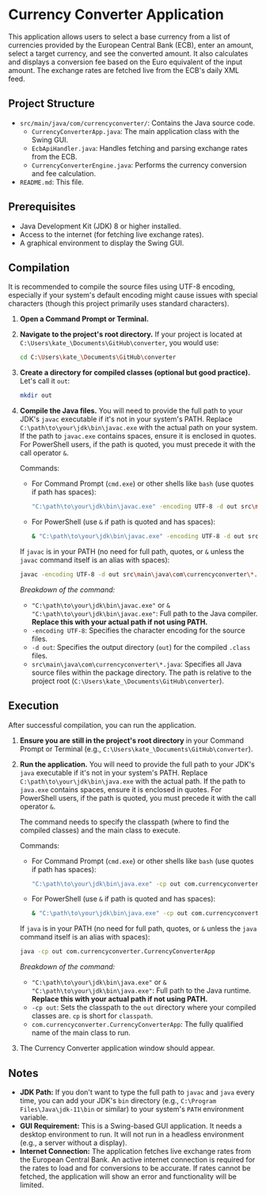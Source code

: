 # Currency Converter Application

This application allows users to select a base currency from a list of currencies provided by the European Central Bank (ECB), enter an amount, select a target currency, and see the converted amount. It also calculates and displays a conversion fee based on the Euro equivalent of the input amount. The exchange rates are fetched live from the ECB's daily XML feed.

## Project Structure

- `src/main/java/com/currencyconverter/`: Contains the Java source code.
  - `CurrencyConverterApp.java`: The main application class with the Swing GUI.
  - `EcbApiHandler.java`: Handles fetching and parsing exchange rates from the ECB.
  - `CurrencyConverterEngine.java`: Performs the currency conversion and fee calculation.
- `README.md`: This file.

## Prerequisites

- Java Development Kit (JDK) 8 or higher installed.
- Access to the internet (for fetching live exchange rates).
- A graphical environment to display the Swing GUI.

## Compilation

It is recommended to compile the source files using UTF-8 encoding, especially if your system's default encoding might cause issues with special characters (though this project primarily uses standard characters).

1.  **Open a Command Prompt or Terminal.**

2.  **Navigate to the project's root directory.**
    If your project is located at `C:\Users\kate_\Documents\GitHub\converter`, you would use:
    ```sh
    cd C:\Users\kate_\Documents\GitHub\converter
    ```

3.  **Create a directory for compiled classes (optional but good practice).**
    Let's call it `out`:
    ```sh
    mkdir out
    ```

4.  **Compile the Java files.**
    You will need to provide the full path to your JDK's `javac` executable if it's not in your system's PATH. Replace `C:\path\to\your\jdk\bin\javac.exe` with the actual path on your system.
    If the path to `javac.exe` contains spaces, ensure it is enclosed in quotes. For PowerShell users, if the path is quoted, you must precede it with the call operator `&`.

    Commands:

    *   For Command Prompt (`cmd.exe`) or other shells like `bash` (use quotes if path has spaces):
        ```sh
        "C:\path\to\your\jdk\bin\javac.exe" -encoding UTF-8 -d out src\main\java\com\currencyconverter\*.java
        ```
    *   For PowerShell (use `&` if path is quoted and has spaces):
        ```sh
        & "C:\path\to\your\jdk\bin\javac.exe" -encoding UTF-8 -d out src\main\java\com\currencyconverter\*.java
        ```
    If `javac` is in your PATH (no need for full path, quotes, or `&` unless the `javac` command itself is an alias with spaces):
    ```sh
    javac -encoding UTF-8 -d out src\main\java\com\currencyconverter\*.java
    ```

    *Breakdown of the command:*
    - `"C:\path\to\your\jdk\bin\javac.exe"` or `& "C:\path\to\your\jdk\bin\javac.exe"`: Full path to the Java compiler. **Replace this with your actual path if not using PATH.**
    - `-encoding UTF-8`: Specifies the character encoding for the source files.
    - `-d out`: Specifies the output directory (`out`) for the compiled `.class` files.
    - `src\main\java\com\currencyconverter\*.java`: Specifies all Java source files within the package directory. The path is relative to the project root (`C:\Users\kate_\Documents\GitHub\converter`).

## Execution

After successful compilation, you can run the application.

1.  **Ensure you are still in the project's root directory** in your Command Prompt or Terminal (e.g., `C:\Users\kate_\Documents\GitHub\converter`).

2.  **Run the application.**
    You will need to provide the full path to your JDK's `java` executable if it's not in your system's PATH. Replace `C:\path\to\your\jdk\bin\java.exe` with the actual path.
    If the path to `java.exe` contains spaces, ensure it is enclosed in quotes. For PowerShell users, if the path is quoted, you must precede it with the call operator `&`.

    The command needs to specify the classpath (where to find the compiled classes) and the main class to execute.

    Commands:

    *   For Command Prompt (`cmd.exe`) or other shells like `bash` (use quotes if path has spaces):
        ```sh
        "C:\path\to\your\jdk\bin\java.exe" -cp out com.currencyconverter.CurrencyConverterApp
        ```
    *   For PowerShell (use `&` if path is quoted and has spaces):
        ```sh
        & "C:\path\to\your\jdk\bin\java.exe" -cp out com.currencyconverter.CurrencyConverterApp
        ```
    If `java` is in your PATH (no need for full path, quotes, or `&` unless the `java` command itself is an alias with spaces):
    ```sh
    java -cp out com.currencyconverter.CurrencyConverterApp
    ```

    *Breakdown of the command:*
    - `"C:\path\to\your\jdk\bin\java.exe"` or `& "C:\path\to\your\jdk\bin\java.exe"`: Full path to the Java runtime. **Replace this with your actual path if not using PATH.**
    - `-cp out`: Sets the classpath to the `out` directory where your compiled classes are. `cp` is short for `classpath`.
    - `com.currencyconverter.CurrencyConverterApp`: The fully qualified name of the main class to run.

3.  The Currency Converter application window should appear.

## Notes

-   **JDK Path:** If you don't want to type the full path to `javac` and `java` every time, you can add your JDK's `bin` directory (e.g., `C:\Program Files\Java\jdk-11\bin` or similar) to your system's `PATH` environment variable.
-   **GUI Requirement:** This is a Swing-based GUI application. It needs a desktop environment to run. It will not run in a headless environment (e.g., a server without a display).
-   **Internet Connection:** The application fetches live exchange rates from the European Central Bank. An active internet connection is required for the rates to load and for conversions to be accurate. If rates cannot be fetched, the application will show an error and functionality will be limited.
